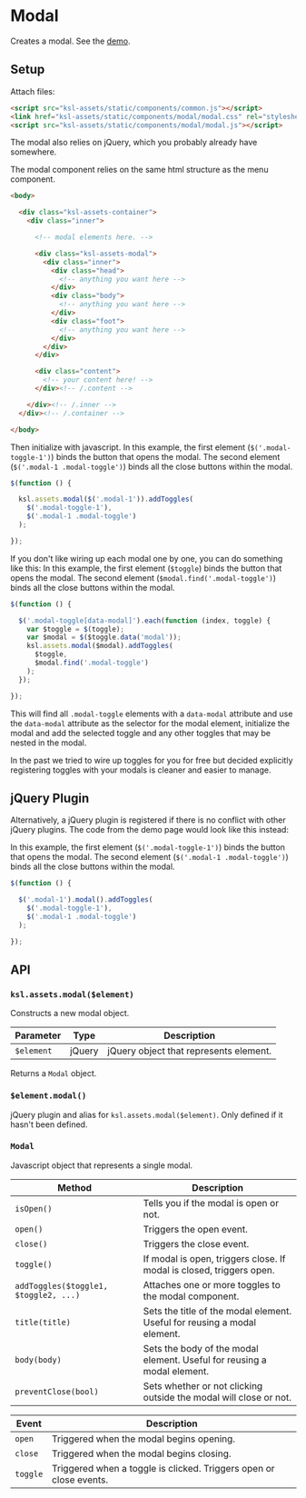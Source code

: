 # Modal

Creates a modal. See the [demo](http://creatives.deseretdigital.com/ksl-assets/build/static/components/modal/index.html).


## Setup

Attach files:

```html
<script src="ksl-assets/static/components/common.js"></script>
<link href="ksl-assets/static/components/modal/modal.css" rel="stylesheet" type="text/css" />
<script src="ksl-assets/static/components/modal/modal.js"></script>
```

The modal also relies on jQuery, which you probably already have somewhere.

The modal component relies on the same html structure as the menu component.

```html
<body>

  <div class="ksl-assets-container">
    <div class="inner">

      <!-- modal elements here. -->

      <div class="ksl-assets-modal">
        <div class="inner">
          <div class="head">
            <!-- anything you want here -->
          </div>
          <div class="body">
            <!-- anything you want here -->
          </div>
          <div class="foot">
            <!-- anything you want here -->
          </div>
        </div>
      </div>

      <div class="content">
        <!-- your content here! -->
      </div><!-- /.content -->

    </div><!-- /.inner -->
  </div><!-- /.container -->

</body>
```

Then initialize with javascript.
In this example, the first element (`$('.modal-toggle-1')`) binds the button that opens the modal.
The second element (`$('.modal-1 .modal-toggle')`) binds all the close buttons within the modal.

```javascript
$(function () {

  ksl.assets.modal($('.modal-1')).addToggles(
    $('.modal-toggle-1'),
    $('.modal-1 .modal-toggle')
  );

});
```

If you don't like wiring up each modal one by one, you can do something like this:
In this example, the first element (`$toggle`) binds the button that opens the modal.
The second element (`$modal.find('.modal-toggle')`) binds all the close buttons within the modal.

```javascript
$(function () {

  $('.modal-toggle[data-modal]').each(function (index, toggle) {
    var $toggle = $(toggle);
    var $modal = $($toggle.data('modal'));
    ksl.assets.modal($modal).addToggles(
      $toggle,
      $modal.find('.modal-toggle')
    );
  });

});
```

This will find all `.modal-toggle` elements with a `data-modal` attribute and use the `data-modal`
attribute as the selector for the modal element, initialize the modal and add the selected toggle
and any other toggles that may be nested in the modal.

In the past we tried to wire up toggles for you for free but decided explicitly registering toggles
with your modals is cleaner and easier to manage.


## jQuery Plugin

Alternatively, a jQuery plugin is registered if there is no conflict with other jQuery plugins.
The code from the demo page would look like this instead:

In this example, the first element (`$('.modal-toggle-1')`) binds the button that opens the modal.
The second element (`$('.modal-1 .modal-toggle')`) binds all the close buttons within the modal.

```javascript
$(function () {

  $('.modal-1').modal().addToggles(
    $('.modal-toggle-1'),
    $('.modal-1 .modal-toggle')
  );

});
```


## API


### `ksl.assets.modal($element)`

Constructs a new modal object.

| Parameter  | Type   | Description                            |
|------------|--------|----------------------------------------|
| `$element` | jQuery | jQuery object that represents element. |

Returns a `Modal` object.


### `$element.modal()`

jQuery plugin and alias for `ksl.assets.modal($element)`. Only defined if it hasn't been
defined.


### `Modal`

Javascript object that represents a single modal.

| Method                                | Description                                                              |
|---------------------------------------|--------------------------------------------------------------------------|
| `isOpen()`                            | Tells you if the modal is open or not.                                   |
| `open()`                              | Triggers the open event.                                                 |
| `close()`                             | Triggers the close event.                                                |
| `toggle()`                            | If modal is open, triggers close. If modal is closed, triggers open.     |
| `addToggles($toggle1, $toggle2, ...)` | Attaches one or more toggles to the modal component.                     |
| `title(title)`                        | Sets the title of the modal element. Useful for reusing a modal element. |
| `body(body)`                          | Sets the body of the modal element. Useful for reusing a modal element.  |
| `preventClose(bool)`                  | Sets whether or not clicking outside the modal will close or not.        |

| Event    | Description                                                        |
|----------|--------------------------------------------------------------------|
| `open`   | Triggered when the modal begins opening.                           |
| `close`  | Triggered when the modal begins closing.                           |
| `toggle` | Triggered when a toggle is clicked. Triggers open or close events. |
